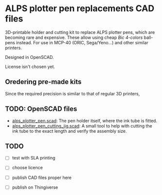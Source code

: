 # ALPS plotter pen replacements CAD files

3D-printable holder and cutting kit to replace ALPS plotter pens, which are becoming rare and expensive. These allow using cheap *Bic 4-colors* ball-pens instead. For use in MCP-40 (ORIC, Sega/Yeno…) and other similar printers.

Designed in OpenSCAD.

License isn't chosen yet.

## Oredering pre-made kits

Since the required precision is similar to that of regular 3D printers, 

## TODO: OpenSCAD files

- [alps_plotter_pen.scad](alps_plotter_pen.scad): The pen holder itself, where the ink tube is fitted.
- [alps_plotter_pen_cutting_jig.scad](alps_plotter_pen_cutting_jig.scad): A small tool to help with cutting the ink tube to the exact length and  verify the assembly size.

## TODO

- [ ] test with SLA printing
- [ ] choose licence
- [ ] publish CAD files proper here
- [ ] publish on Thingiverse

